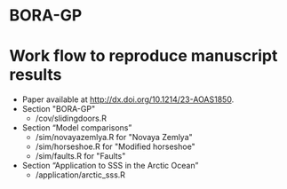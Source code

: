 BORA-GP
================

# Work flow to reproduce manuscript results

-   Paper available at http://dx.doi.org/10.1214/23-AOAS1850.
-   Section "BORA-GP"
    -   /cov/slidingdoors.R 
-   Section “Model comparisons”
    -   /sim/novayazemlya.R for "Novaya Zemlya"
    -   /sim/horseshoe.R for "Modified horseshoe"
    -   /sim/faults.R for "Faults"
-   Section “Application to SSS in the Arctic Ocean”
    -   /application/arctic_sss.R


